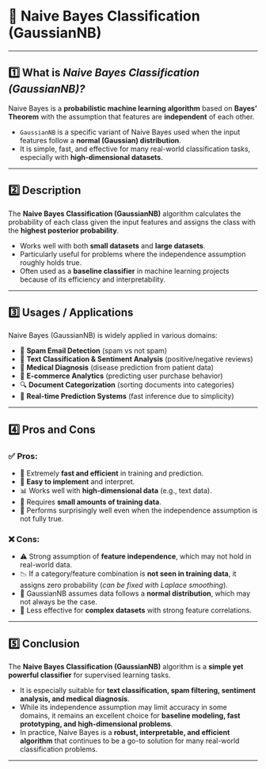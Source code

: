 # 📘 Naive Bayes Classification (GaussianNB)

---

## 1️⃣ What is *Naive Bayes Classification (GaussianNB)?*
Naive Bayes is a **probabilistic machine learning algorithm** based on **Bayes’ Theorem** with the assumption that features are **independent** of each other.  
- `GaussianNB` is a specific variant of Naive Bayes used when the input features follow a **normal (Gaussian) distribution**.  
- It is simple, fast, and effective for many real-world classification tasks, especially with **high-dimensional datasets**.

---

## 2️⃣ Description
The **Naive Bayes Classification (GaussianNB)** algorithm calculates the probability of each class given the input features and assigns the class with the **highest posterior probability**.  

- Works well with both **small datasets** and **large datasets**.  
- Particularly useful for problems where the independence assumption roughly holds true.  
- Often used as a **baseline classifier** in machine learning projects because of its efficiency and interpretability.

---

## 3️⃣ Usages / Applications
Naive Bayes (GaussianNB) is widely applied in various domains:  

- 📧 **Spam Email Detection** (spam vs not spam)  
- 📰 **Text Classification & Sentiment Analysis** (positive/negative reviews)  
- 🧬 **Medical Diagnosis** (disease prediction from patient data)  
- 🛒 **E-commerce Analytics** (predicting user purchase behavior)  
- 🔍 **Document Categorization** (sorting documents into categories)  
- 🎯 **Real-time Prediction Systems** (fast inference due to simplicity)  

---

## 4️⃣ Pros and Cons

### ✅ Pros:
- 🚀 Extremely **fast and efficient** in training and prediction.  
- 🧾 **Easy to implement** and interpret.  
- 📊 Works well with **high-dimensional data** (e.g., text data).  
- 🧠 Requires **small amounts of training data**.  
- 🔎 Performs surprisingly well even when the independence assumption is not fully true.  

### ❌ Cons:
- ⚠️ Strong assumption of **feature independence**, which may not hold in real-world data.  
- 📉 If a category/feature combination is **not seen in training data**, it assigns zero probability (*can be fixed with Laplace smoothing*).  
- 🎲 GaussianNB assumes data follows a **normal distribution**, which may not always be the case.  
- 🧪 Less effective for **complex datasets** with strong feature correlations.  

---

## 5️⃣ Conclusion
The **Naive Bayes Classification (GaussianNB)** algorithm is a **simple yet powerful classifier** for supervised learning tasks.  
- It is especially suitable for **text classification, spam filtering, sentiment analysis, and medical diagnosis**.  
- While its independence assumption may limit accuracy in some domains, it remains an excellent choice for **baseline modeling, fast prototyping, and high-dimensional problems**.  
- In practice, Naive Bayes is a **robust, interpretable, and efficient algorithm** that continues to be a go-to solution for many real-world classification problems.  

---

